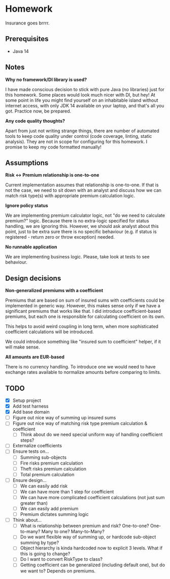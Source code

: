 # Homework

Insurance goes brrrr.

## Prerequisites

* Java 14

## Notes

**Why no framework/DI library is used?**

I have made conscious decision to stick with pure Java (no libraries) just
for this homework. Some places would look much nicer with DI, but hey! 
At some point in life you might find yourself on an inhabitable island without internet access,
with only JDK 14 available on your laptop, and that's all you got. Practice now, be prepared.

**Any code quality thoughts?**

Apart from just not writing strange things, there are number of automated tools to keep code
quality under control (code coverage, linting, static analysis). They are not in scope for configuring for this homework.
I promise to keep my code formatted manually!

## Assumptions

**Risk <-> Premium relationship is one-to-one**

Current implementation assumes that relationship is one-to-one.
If that is not the case, we need to sit down with an analyst and discuss how we can match
risk type(s) with appropriate premium calculation logic.

**Ignore policy status**

We are implementing premium calculator logic, not "do we need to calculate premium?" logic.
Because there is no extra-logic specified for status handling, we are ignoring this.
However, we should ask analyst about this point, just to be extra sure there is no
specific behaviour (e.g. if status is registered - return zero or throw exception) needed.

**No runnable application**

We are implementing business logic. Please, take look at tests to see behaviour.

## Design decisions

**Non-generalized premiums with a coefficient**

Premiums that are based on sum of insured sums with coefficients could be implemented in generic way.
However, this makes sense only if we have a significant premiums that works like that.
I did introduce coefficient-based premiums, but each one is responsible for calculating coefficient on its own.

This helps to avoid weird coupling in long term, when more sophisticated coefficient calculations will be introduced.

We could introduce something like "insured sum to coefficient" helper, if it will make sense.

**All amounts are EUR-based**

There is no currency handling. To introduce one we would need to have exchange rates available to normalize
amounts before comparing to limits.

## TODO

* [x] Setup project
* [x] Add test harness
* [x] Add base domain
* [ ] Figure out nice way of summing up insured sums
* [ ] Figure out nice way of matching risk type premium calculation & coefficient
    * [ ] Think about do we need special uniform way of handling coefficient steps?
* [ ] Externalize coefficients
* [ ] Ensure tests on...
    * [ ] Summing sub-objects
    * [ ] Fire risks premium calculation
    * [ ] Theft risks premium calculation
    * [ ] Total premium calculation
* [ ] Ensure design...
    * [ ] We can easily add risk
    * [ ] We can have more than 1 step for coefficient
    * [ ] We can have more complicated coefficient calculations (not just sum greater than)
    * [ ] We can easily add premium
    * [ ] Premium dictates summing logic
* [ ] Think about...
    * [ ] What is relationship between premium and risk? One-to-one? One-to-many? Many to one? Many-to-Many?
    * [ ] Do we want flexible way of summing up, or hardcode sub-object summing by type?
    * [ ] Object hierarchy is kinda hardcoded now to explicit 3 levels. What if this is going to change?
    * [ ] Do I want to convert RiskType to class?
    * [ ] Getting coefficient can be generalized (including default one), but do we want to? Depends on premiums.
